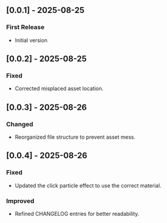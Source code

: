 ## [0.0.1] - 2025-08-25
### First Release
- Initial version

## [0.0.2] - 2025-08-25
### Fixed
- Corrected misplaced asset location.

## [0.0.3] - 2025-08-26
### Changed
- Reorganized file structure to prevent asset mess.

## [0.0.4] - 2025-08-26
### Fixed
- Updated the click particle effect to use the correct material.

### Improved
- Refined CHANGELOG entries for better readability.